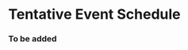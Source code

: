 # Tentative Event Schedule
<div class="container">
<style>
.schedule {
    border-spacing: 20px;
}
.thtd {
    padding: 20px
}
</style>

<h3> To be added </h3>
</div>